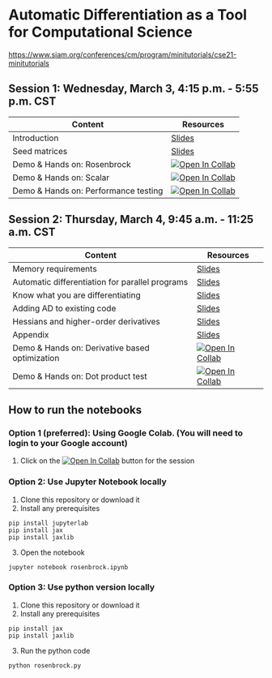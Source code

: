 # Automatic Differentiation as a Tool for Computational Science
https://www.siam.org/conferences/cm/program/minitutorials/cse21-minitutorials


## Session 1: Wednesday, March 3, 4:15 p.m. - 5:55 p.m. CST
| Content      | Resources |
| ----------- | ----------- |
| Introduction      | [Slides](https://github.com/sriharikrishna/siamcse21/blob/main/slides/SIAMCSE21_Intro.pdf)       |
| Seed matrices   | [Slides](https://github.com/sriharikrishna/siamcse21/blob/main/slides/SIAMCSE21_Seeding.pdf)         |
| Demo & Hands on: Rosenbrock | [![Open In Collab](https://colab.research.google.com/assets/colab-badge.svg)](https://colab.research.google.com/github/sriharikrishna/siamcse21/blob/main/rosenbrock.ipynb)|
| Demo & Hands on: Scalar | [![Open In Collab](https://colab.research.google.com/assets/colab-badge.svg)](https://colab.research.google.com/github/sriharikrishna/siamcse21/blob/main/scalar.ipynb)|
| Demo & Hands on: Performance testing | [![Open In Collab](https://colab.research.google.com/assets/colab-badge.svg)](https://colab.research.google.com/github/sriharikrishna/siamcse21/blob/main/perftest.ipynb)|
## Session 2: Thursday, March 4, 9:45 a.m. - 11:25 a.m. CST
| Content      | Resources |
| ----------- | ----------- |
| Memory requirements      | [Slides](https://github.com/sriharikrishna/siamcse21/blob/main/slides/SIAMCSE21_Memory.pdf)       |
| Automatic differentiation for parallel  programs  | [Slides](https://github.com/sriharikrishna/siamcse21/blob/main/slides/SIAMCSE21_Parallel.pdf)        |
|  Know what you are differentiating      | [Slides](https://github.com/sriharikrishna/siamcse21/blob/main/slides/SIAMCSE21_Knowwhat.pdf)       |
| Adding AD to existing code   | [Slides](https://github.com/sriharikrishna/siamcse21/blob/main/slides/SIAMCSE21_Large.pdf)         |
| Hessians and higher-order derivatives   | [Slides](https://github.com/sriharikrishna/siamcse21/blob/main/slides/SIAMCSE21_Higher.pdf)        |
| Appendix   | [Slides](https://github.com/sriharikrishna/siamcse21/blob/main/slides/SIAMCSE21_Appendix.pdf)        |
| Demo & Hands on: Derivative based optimization | [![Open In Collab](https://colab.research.google.com/assets/colab-badge.svg)](https://colab.research.google.com/github/sriharikrishna/siamcse21/blob/main/stream_vel_nonlinearopt_w_jax.ipynb)|
| Demo & Hands on: Dot product test | [![Open In Collab](https://colab.research.google.com/assets/colab-badge.svg)](https://colab.research.google.com/github/sriharikrishna/siamcse21/blob/main/rosenbrock_dot.ipynb)|

## How to run the notebooks
### Option 1 (preferred): Using Google Colab. (You will need to login to your Google account)
1. Click on the [![Open In Collab](https://colab.research.google.com/assets/colab-badge.svg)]() button for the session

### Option 2: Use Jupyter Notebook locally 
1. Clone this repository or download it
2. Install any prerequisites
```
pip install jupyterlab
pip install jax
pip install jaxlib
```
3. Open the notebook
```
jupyter notebook rosenbrock.ipynb
```
### Option 3: Use python version locally
1. Clone this repository or download it
2. Install any prerequisites
```
pip install jax
pip install jaxlib
```
3. Run the python code
```
python rosenbrock.py
```

